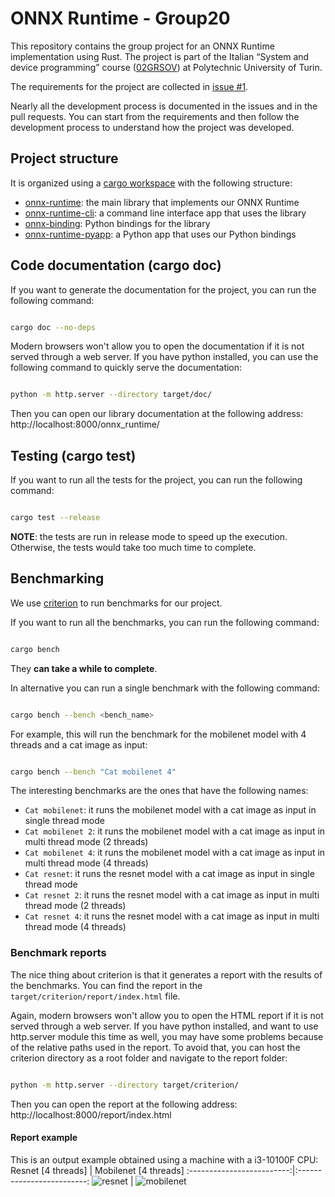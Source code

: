 # ONNX Runtime - Group20

This repository contains the group project for an ONNX Runtime implementation using Rust. The project is part of the Italian “System and device programming” course ([02GRSOV](https://didattica.polito.it/pls/portal30/gap.pkg_guide.viewGap?p_cod_ins=02GRSOV&p_a_acc=2023&p_header=S&p_lang=IT&multi=N)) at Polytechnic University of Turin.

The requirements for the project are collected in [issue #1](https://github.com/ProgrammazioneDiSistema2023-IA-ZZ/Group20/issues/1).

Nearly all the development process is documented in the issues and in the pull requests. You can start from the requirements and then follow the development process to understand how the project was developed.

## Project structure

It is organized using a [cargo workspace](https://doc.rust-lang.org/book/ch14-03-cargo-workspaces.html) with the following structure:

- [onnx-runtime](onnx-runtime/README.md): the main library that implements our ONNX Runtime
- [onnx-runtime-cli](onnx-runtime-cli/README.md): a command line interface app that uses the library
- [onnx-binding](onnx-binding/README.md): Python bindings for the library
- [onnx-runtime-pyapp](onnx-runtime-pyapp/README.md): a Python app that uses our Python bindings

## Code documentation (cargo doc)

If you want to generate the documentation for the project, you can run the following command:

```bash

cargo doc --no-deps

```

Modern browsers won't allow you to open the documentation if it is not served through a web server. If you have python installed, you can use the following command to quickly serve the documentation:

```bash

python -m http.server --directory target/doc/

```

Then you can open our library documentation at the following address: http://localhost:8000/onnx_runtime/

## Testing (cargo test)

If you want to run all the tests for the project, you can run the following command:

```bash

cargo test --release

```

**NOTE**: the tests are run in release mode to speed up the execution. Otherwise, the tests would take too much time to complete.

## Benchmarking

We use [criterion](https://docs.rs/criterion/latest/criterion/) to run benchmarks for our project.

If you want to run all the benchmarks, you can run the following command:

```bash

cargo bench

```

They **can take a while to complete**.

In alternative you can run a single benchmark with the following command:

```bash

cargo bench --bench <bench_name>

```

For example, this will run the benchmark for the mobilenet model with 4 threads and a cat image as input:

```bash

cargo bench --bench "Cat mobilenet 4"

```

The interesting benchmarks are the ones that have the following names:

- `Cat mobilenet`: it runs the mobilenet model with a cat image as input in single thread mode
- `Cat mobilenet 2`: it runs the mobilenet model with a cat image as input in multi thread mode (2 threads)
- `Cat mobilenet 4`: it runs the mobilenet model with a cat image as input in multi thread mode (4 threads)
- `Cat resnet`: it runs the resnet model with a cat image as input in single thread mode
- `Cat resnet 2`: it runs the resnet model with a cat image as input in multi thread mode (2 threads)
- `Cat resnet 4`: it runs the resnet model with a cat image as input in multi thread mode (4 threads)

### Benchmark reports

The nice thing about criterion is that it generates a report with the results of the benchmarks. You can find the report in the `target/criterion/report/index.html` file.

Again, modern browsers won't allow you to open the HTML report if it is not served through a web server. If you have python installed, and want to use http.server module this time as well, you may have some problems because of the relative paths used in the report. To avoid that, you can host the criterion directory as a root folder and navigate to the report folder:

```bash

python -m http.server --directory target/criterion/

```

Then you can open the report at the following address: http://localhost:8000/report/index.html

#### Report example

This is an output example obtained using a machine with a i3-10100F CPU:
Resnet [4 threads]            |  Mobilenet [4 threads]
:-------------------------:|:-------------------------:
![resnet](https://github.com/ProgrammazioneDiSistema2023-IA-ZZ/Group20/assets/75045331/fd95634e-5db8-4364-a78e-cbcecb9dff1c) | ![mobilenet](https://github.com/ProgrammazioneDiSistema2023-IA-ZZ/Group20/assets/75045331/c869f711-8bd2-4e71-b30d-deebe6eedcc0)




